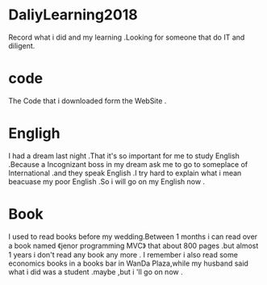 # DaliyLearning2018
Record what i did and my learning .Looking for someone that do IT and diligent.
# code
The Code that i downloaded form the WebSite .
# Engligh
I had a dream last night .That it's so important for me to study English .Because a  Incognizant boss in my dream ask me to go to someplace of International .and they speak English .I try hard to explain what i mean beacuase my poor English .So i will go on my English now .
# Book 
I used to read books before my wedding.Between 1 months i can read over a book named 《jenor programming MVC》 that about 800 pages .but almost 1 years i don't read any book any more . I remember i also read some economics books in a books bar in WanDa Plaza,while my husband said what i did was a student .maybe ,but i 'll go on now .
